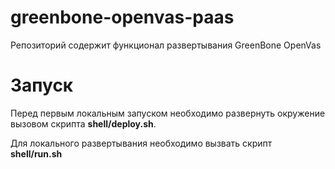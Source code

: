 # greenbone-openvas-paas

Репозиторий содержит функционал развертывания GreenBone OpenVas

# Запуск

Перед первым локальным запуском необходимо развернуть окружение вызовом скрипта __shell/deploy.sh__.

Для локального развертывания необходимо вызвать скрипт __shell/run.sh__
